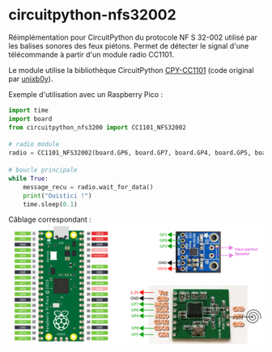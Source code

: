 # circuitpython-nfs32002

Réimplémentation pour CircuitPython du protocole NF S 32-002 utilisé par les balises sonores des feux piétons. Permet de détecter le signal d'une télécommande à partir d'un module radio CC1101.

Le module utilise la bibliothèque CircuitPython [CPY-CC1101](https://github.com/balises-ouistici/CPY-CC1101) (code original par [unixb0y](https://github.com/unixb0y/CPY-CC1101)).

Exemple d'utilisation avec un Raspberry Pico :

```python
import time
import board
from circuitpython_nfs3200 import CC1101_NFS32002

# radio module
radio = CC1101_NFS32002(board.GP6, board.GP7, board.GP4, board.GP5, board.GP8)

# boucle principale
while True:
    message_recu = radio.wait_for_data()    
    print("Ouistici !")
    time.sleep(0.1) 
```
Câblage correspondant :
![plan de cablage](plan_balise_circuitpython.png)
